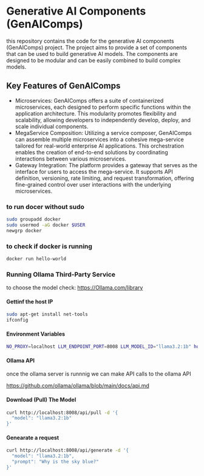 # Generative AI Components (GenAIComps)
this repository contains the code for the generative AI components (GenAIComps) project. The project aims to provide a set of components that can be used to build generative AI models. The components are designed to be modular and can be easily combined to build complex models.

## Key Features of GenAIComps
- Microservices: GenAIComps offers a suite of containerized microservices, each designed to perform specific functions within the application architecture. This modularity promotes flexibility and scalability, allowing developers to independently develop, deploy, and scale individual components.
- MegaService Composition: Utilizing a service composer, GenAIComps can assemble multiple microservices into a cohesive mega-service tailored for real-world enterprise AI applications. This orchestration enables the creation of end-to-end solutions by coordinating interactions between various microservices. 
- Gateway Integration: The platform provides a gateway that serves as the interface for users to access the mega-service. It supports API definition, versioning, rate limiting, and request transformation, offering fine-grained control over user interactions with the underlying microservices.

### to run docer without sudo
```bash
sudo groupadd docker
sudo usermod -aG docker $USER
newgrp docker
```

### to check if docker is running
```bash
docker run hello-world
```

### Running Ollama Third-Party Service

to choose the model check: https://Ollama.com/library

#### Gettinf the host IP
```sh
sudo apt-get install net-tools
ifconfig
```

#### Environment Variables
```sh
NO_PROXY=localhost LLM_ENDPOINT_PORT=8008 LLM_MODEL_ID="llama3.2:1b" host_ip=172.29.70.192 docker compose up
```

#### Ollama API
once the ollama server is runnnig we can make API calls to the ollama API

https://github.com/ollama/ollama/blob/main/docs/api.md

#### Download (Pull) The Model
```sh
curl http://localhost:8008/api/pull -d '{
  "model": "llama3.2:1b"
}'
```

#### Genearate a request
```sh
curl http://localhost:8008/api/generate -d '{
  "model": "llama3.2:1b",
  "prompt": "Why is the sky blue?"
}'
```



